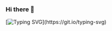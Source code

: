### Hi there 👋

[![Typing SVG](https://readme-typing-svg.demolab.com?font=Roboto+Mono&pause=1000&color=1300FFAC&width=650&height=150&lines=+Good+day!+++I'm+Rey+June+Ucab!+Nice+meeting+you...;I'm+a+passionate+and+motivated+programmer...;I'm+also+passionate+about+helping+others+learn+to+code;and+sharing+my+knowledge+with+beginners+like+me...)](https://git.io/typing-svg)
